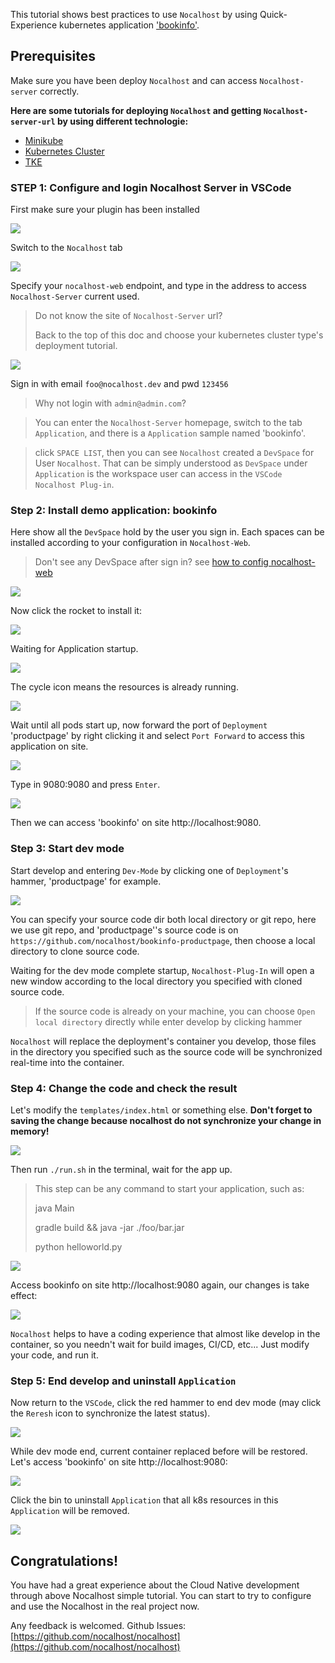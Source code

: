This tutorial shows best practices to use `Nocalhost` by using Quick-Experience kubernetes application ['bookinfo'](https://github.com/nocalhost/bookinfo).



## Prerequisites

Make sure you have been deploy `Nocalhost` and can access `Nocalhost-server` correctly.



**Here are some tutorials for deploying `Nocalhost` and getting `Nocalhost-server-url` by using different technologie:**

- [Minikube](/Deployment/deployment-minikube/)
- [Kubernetes Cluster](/Deployment/deployment-kubernetes/)
- [TKE](/Deployment/deployment-tke/)



### STEP 1: Configure and login Nocalhost Server in VSCode



First make sure your plugin has been installed

![](../assets/images/tutorials/plugin-how-to-install.png)



Switch to the `Nocalhost` tab

![](../assets/images/tutorials/plugin.png)



Specify your `nocalhost-web` endpoint, and type in the address to access `Nocalhost-Server` current used.

> Do not know the site of `Nocalhost-Server` url? 
>
> Back to the top of this doc and choose your kubernetes cluster type's deployment tutorial.

![](../assets/images/tutorials/plugin-web-config.png)



Sign in with email `foo@nocalhost.dev` and pwd `123456` 


> Why not login with `admin@admin.com`? 

> You can enter the `Nocalhost-Server` homepage, switch to the tab `Application`, and there is a `Application` sample named 'bookinfo'.

> click `SPACE LIST`, then you can see `Nocalhost` created a `DevSpace` for User `Nocalhost`. That can be simply understood as `DevSpace` under `Application` is the workspace user can access in the `VSCode Nocalhost Plug-in`.



### Step 2: Install demo application: bookinfo



Here show all the `DevSpace` hold by the user you sign in. Each spaces can be installed according to your configuration in `Nocalhost-Web`.

> Don't see any DevSpace after sign in? see [how to config nocalhost-web](/Tutorials/nocalhost-web-configuration)

![](../assets/images/tutorials/plugin-space-list.png)

Now click the rocket to install it:

![](../assets/images/tutorials/plugin-install-app.png)

Waiting for Application startup. 

![](../assets/images/tutorials/plugin-waiting-app-up.png)

The cycle icon means the resources is already running.

![](../assets/images/tutorials/plugin-cycle-status.png)

Wait until all pods start up, now forward the port of `Deployment` 'productpage' by right clicking it and select `Port Forward` to access this application on site.

![](../assets/images/tutorials/plugin-ports-forward.png)



Type in 9080:9080 and press `Enter`.

![](../assets/images/tutorials/plugin-type-in-port-forward.png)



Then we can access 'bookinfo' on site http://localhost:9080.



### Step 3: Start dev mode



Start develop and entering `Dev-Mode` by clicking one of `Deployment`'s hammer, 'productpage' for example.

![](../assets/images/tutorials/plugin-start-develop.png)


You can specify your source code dir both local directory or git repo, here we use git repo, and 'productpage''s source code is on  `https://github.com/nocalhost/bookinfo-productpage`, then choose a local directory to clone source code.



Waiting for the dev mode complete startup, `Nocalhost-Plug-In` will open a new window according to the local directory you specified with cloned source code.

> If the source code is already on your machine, you can choose `Open local directory` directly while enter develop by clicking hammer

`Nocalhost` will replace the deployment's container you develop, those files in the directory you specified such as the source code will be synchronized real-time into the container.



### Step 4: Change the code and check the result



Let's modify the `templates/index.html` or something else. **Don't forget to saving the change because nocalhost do not synchronize your change in memory!**

![](../assets/images/tutorials/plugin-dev-mode-modify.png)



Then run `./run.sh` in the terminal, wait for the app up.

> This step can be any command to start your application, such as:
>
> java Main
>
> gradle build && java -jar ./foo/bar.jar
>
> python helloworld.py

![](../assets/images/tutorials/plugin-dev-mode-terminal.png)



Access bookinfo on site http://localhost:9080 again, our changes is take effect:

![](../assets/images/tutorials/plugin-dev-mode-after-modify.png)



`Nocalhost` helps to have a coding experience that almost like develop in the container, so you needn't wait for build images, CI/CD, etc... Just modify your code, and run it.



### Step 5: End develop and uninstall `Application`



Now return to the `VSCode`, click the red hammer to end dev mode (may click the `Reresh` icon to synchronize the latest status).

![](../assets/images/tutorials/plugin-dev-mode-end.png)



While dev mode end, current container replaced before will be restored. Let's access 'bookinfo' on site http://localhost:9080:

![](../assets/images/tutorials/plugin-dev-mode-end1.png)



Click the bin to uninstall `Application` that all k8s resources in this `Application` will be removed.

![](../assets/images/tutorials/plugin-app-uninstall.png)



## Congratulations!

You have had a great experience about the Cloud Native development through above Nocalhost simple tutorial. You can start to try to configure and use the Nocalhost in the real project now.

Any feedback is welcomed. Github Issues: [https://github.com/nocalhost/nocalhost](https://github.com/nocalhost/nocalhost)